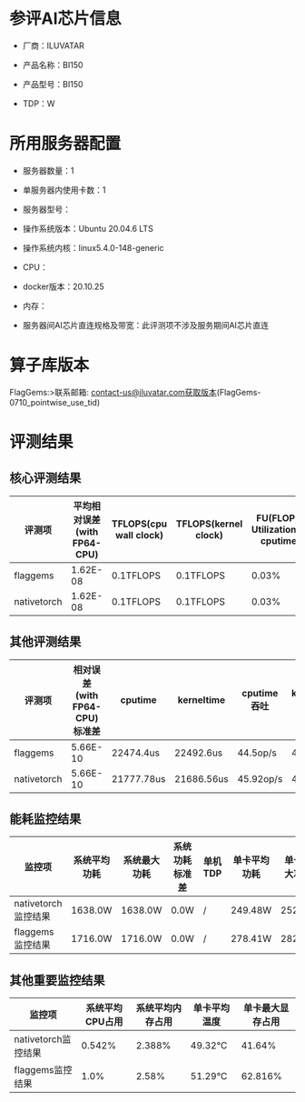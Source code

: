 # 参评AI芯片信息

* 厂商：ILUVATAR

* 产品名称：BI150
* 产品型号：BI150
* TDP：W

# 所用服务器配置

* 服务器数量：1


* 单服务器内使用卡数：1
* 服务器型号：
* 操作系统版本：Ubuntu 20.04.6 LTS
* 操作系统内核：linux5.4.0-148-generic
* CPU：
* docker版本：20.10.25
* 内存：
* 服务器间AI芯片直连规格及带宽：此评测项不涉及服务期间AI芯片直连

# 算子库版本
FlagGems:>联系邮箱: contact-us@iluvatar.com获取版本(FlagGems-0710_pointwise_use_tid)

# 评测结果

## 核心评测结果

| 评测项  | 平均相对误差(with FP64-CPU) | TFLOPS(cpu wall clock) | TFLOPS(kernel clock) | FU(FLOPS Utilization)-cputime | FU-kerneltime |
| ---- | -------------- | -------------- | ------------ | ------ | ----- |
| flaggems | 1.62E-08    | 0.1TFLOPS       | 0.1TFLOPS        | 0.03% | 0.03% |
| nativetorch | 1.62E-08    | 0.1TFLOPS      | 0.1TFLOPS      | 0.03%      | 0.03%    |

## 其他评测结果

| 评测项  | 相对误差(with FP64-CPU)标准差 | cputime | kerneltime | cputime吞吐 | kerneltime吞吐 | 无预热时延 | 预热后时延 |
| ---- | -------------- | -------------- | ------------ | ------------ | -------------- | -------------- | ------------ |
| flaggems | 5.66E-10    | 22474.4us       | 22492.6us        | 44.5op/s | 44.46op/s | 251045.84us | 24032.41us |
| nativetorch | 5.66E-10    | 21777.78us       | 21686.56us        | 45.92op/s | 46.11op/s | 22353.83us | 21882.81us |

## 能耗监控结果

| 监控项  | 系统平均功耗  | 系统最大功耗  | 系统功耗标准差 | 单机TDP | 单卡平均功耗 | 单卡最大功耗 | 单卡功耗标准差 | 单卡TDP |
| ---- | ------- | ------- | ------- | ----- | ------------ | ------------ | ------------- | ----- |
| nativetorch监控结果 | 1638.0W | 1638.0W | 0.0W   | /     | 249.48W       | 252.0W      | 3.56W        | 1638.0  |
| flaggems监控结果 | 1716.0W | 1716.0W | 0.0W   | /     | 278.41W       | 282.0W      | 3.02W        | 1716.0  |

## 其他重要监控结果

| 监控项  | 系统平均CPU占用 | 系统平均内存占用 | 单卡平均温度 | 单卡最大显存占用 |
| ---- | --------- | -------- | ------------ | -------------- |
| nativetorch监控结果 | 0.542%    | 2.388%   | 49.32°C       | 41.64%        |
| flaggems监控结果 | 1.0%    | 2.58%   | 51.29°C       | 62.816%        |
